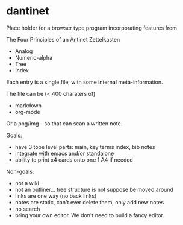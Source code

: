 # dantinet

Place holder for a browser type program incorporating features from

The Four Principles of an Antinet Zettelkasten

-    Analog
-    Numeric-alpha
-    Tree
-   Index

Each entry is a single file, with some internal meta-information.

The file can be (< 400 charaters of)

- markdown
- org-mode

Or a png/img - so that can scan a written note.


Goals:
- have 3 tope level parts: main, key terms index, bib notes
- integrate with emacs and/or standalone
- ability to print x4 cards onto one 1 A4 if needed


Non-goals:
- not a wiki
- not an outliner... tree structure is not suppose be moved around
- links are one way (no back links)
- notes are static, can't ever delete them, only add new notes
- no search
- bring your own editor.  We don't need to build a fancy editor.

